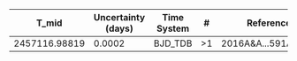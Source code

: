 |T_mid|Uncertainty (days)           |Time System|#                                            |Reference                           |
|-----|-----------------------------|-----------|---------------------------------------------|------------------------------------|
|2457116.98819|0.0002                       |BJD_TDB    |>1                                           |2016A&A...591A..55M                 |
